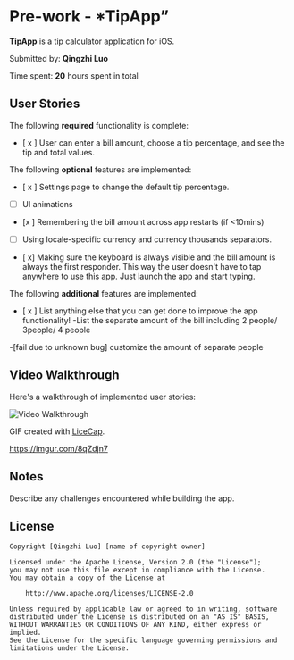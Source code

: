 # Pre-work - *TipApp”

**TipApp** is a tip calculator application for iOS.

Submitted by: **Qingzhi Luo**

Time spent: **20** hours spent in total

## User Stories

The following **required** functionality is complete:

* [ x ] User can enter a bill amount, choose a tip percentage, and see the tip and total values.

The following **optional** features are implemented:
* [ x ] Settings page to change the default tip percentage.
* [ ] UI animations
* [x ] Remembering the bill amount across app restarts (if <10mins)
* [ ] Using locale-specific currency and currency thousands separators.
* [ x] Making sure the keyboard is always visible and the bill amount is always the first responder. This way the user doesn't have to tap anywhere to use this app. Just launch the app and start typing.

The following **additional** features are implemented:

- [ x ] List anything else that you can get done to improve the app functionality!
-List the separate amount of the bill including 2 people/ 3people/ 4 people

-[fail due to unknown bug] customize the amount of separate people


## Video Walkthrough 

Here's a walkthrough of implemented user stories:

<img src='https://imgur.com/a/YyKQ1Wq' title='Video Walkthrough' width='' alt='Video Walkthrough' />

GIF created with [LiceCap](http://www.cockos.com/licecap/).


https://imgur.com/8qZdjn7

## Notes

Describe any challenges encountered while building the app.

## License

    Copyright [Qingzhi Luo] [name of copyright owner]

    Licensed under the Apache License, Version 2.0 (the "License");
    you may not use this file except in compliance with the License.
    You may obtain a copy of the License at

        http://www.apache.org/licenses/LICENSE-2.0

    Unless required by applicable law or agreed to in writing, software
    distributed under the License is distributed on an "AS IS" BASIS,
    WITHOUT WARRANTIES OR CONDITIONS OF ANY KIND, either express or implied.
    See the License for the specific language governing permissions and
    limitations under the License.
